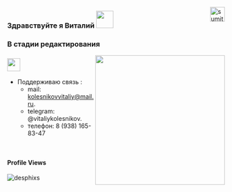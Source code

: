 [<img align="right" alt="sumit" width="34px" src="https://img.icons8.com/bubbles/50/000000/like.png"/>](https://kolesnikovvitaliy.github.io)



### Здравствуйте я Виталий  <img src="https://media.giphy.com/media/hvRJCLFzcasrR4ia7z/giphy.gif" width="40">
### В стадии редактирования 


<img align="right" src="https://media.giphy.com/media/dWesBcTLavkZuG35MI/giphy.gif" width="300"/>

### <img src="https://media.giphy.com/media/WUlplcMpOCEmTGBtBW/giphy.gif" width="30">

<!-- - Разрабатываю на языках:
    * Python
    * SQL, T-SQL -->

- Поддерживаю связь :
    * mail: kolesnikovvitaliy@mail.ru.
    * telegram: @vitaliykolesnikov.
    * телефон: 8 (938) 165-83-47


<br>
<h4>Profile Views</h4>
 <p align="left"> <img src="https://profile-counter.glitch.me/kolesnikovvitaliy/count.svg" alt="desphixs" /> </p>
 </br>

#

<!-- ### ПРОЕКТЫ:
* PYTHON:
  * [Docker контейнер для разработки приложений с помощью установленных асинхронных:](https://github.com/kolesnikovvitaliy/fastapi_training_app.git)
    - Базы данных - MSSQL
    - Sqlalchemy
    - Fastapi
  * [Телефонная книга](https://github.com/kolesnikovvitaliy/phone_book_python.git)
  * [Django E-COMMERCE project](https://github.com/kolesnikovvitaliy/ecomprj.git)
  * [Учебный сайт по ремонту компьютеров с применением технологий:](https://sc-grekovo.ru)
    - Django
    - Docker-Compose
    - PostgreSql
    - Ansible
    - GitHub-Action
    - Gunicorn
    - Nginx
    - Certbot
    - Smtp
    - VCD: debian11
  * [Учебный проект API магазина по продаже Пиццы с применением технологий:](https://github.com/kolesnikovvitaliy/pizza-delivery-fastapi)
    - FastApi
    - PostgreSql
    - SqlAlchemy
    - Alembic
    - Async
    - Docker-compose
    - OAuth2.0
  * [Автоматизированное тестирование на Python с применением Selenium](https://github.com/kolesnikovvitaliy/pet_project_autotests)
  * [Внедрение в свой проект виртуального окружения .venv собранного в Docker контейнере](https://github.com/kolesnikovvitaliy/.build_venv_in_docker)
  * [Проект мини игра на Python "Gelicopter"](https://github.com/kolesnikovvitaliy/pet_project_game_gelicopter)
* SQL
  * [Расширенные возможности SQL](https://github.com/kolesnikovvitaliy/SQL_practical_tasks)
#
###
### :hammer_and_wrench: Technology stack :


![Python](https://img.shields.io/badge/-Python-black?style=flat-square&logo=Python)
![Linux](https://img.shields.io/badge/Linux-black?style=flat-square&logo=linux)
![SQL](https://img.shields.io/badge/SQL-black?style=flat-square&logo=SQL)
![Async](https://img.shields.io/badge/Async-black?style=flat-square&logo=Async)
![Docker](https://img.shields.io/badge/-Docker-46a2f1?style=flat-square&logo=docker&logoColor=white)
![DockerCompose](https://img.shields.io/badge/-DockerCompose-46a2f1?style=flat-square&logo=DockerCompose&logoColor=white)
![Ansible](https://img.shields.io/badge/-Ansible-ffce5a?style=flat-square&logo=Ansible)
![Django](https://img.shields.io/badge/-Django-0aad48?style=flat-square&logo=Django)
![Django Rest Framework](https://img.shields.io/badge/DRF-red?style=flat-square&logo=Django)
![Fastapi](https://img.shields.io/badge/-Fastapi-0aad48?style=flat-square&logo=Fastapi)
![Celery](https://img.shields.io/badge/-Celery-%2300C7B7?style=flat-square&logo=Celery)
![RabbitMQ](https://img.shields.io/badge/-RabbitMQ-%2300C7B7?style=flat-square&logo=RabbitMQ)
![SQLAlchemy](https://img.shields.io/badge/-SQLAlchemy-%232c3e50?style=flat-square&logo=SQLAlchemy)
![Postgresql](https://img.shields.io/badge/-Postgresql-%232c3e50?style=flat-square&logo=Postgresql)
![MSSQL](https://img.shields.io/badge/-MSSQL-%232c3e50?style=flat-square&logo=MSSQL)
![Mongodb](https://img.shields.io/badge/-Mongodb-%232c3e50?style=flat-square&logo=Mongodb)
![Redis](https://img.shields.io/badge/-Redis-%232c3e50?style=flat-square&logo=Redis)
![Bootstrap](https://img.shields.io/badge/-Bootstrap-573D7C?style=flat-square&logo=Bootstrap&logoColor=whiter)
![PyQt6](https://img.shields.io/badge/-PyQt6-573D7C?style=flat-square&logo=PyQt6&logoColor=whiter)
![Git](https://img.shields.io/badge/-Git-black?style=flat-square&logo=git)
![GitHub](https://img.shields.io/badge/-GitHub-181717?style=flat-square&logo=github)
![Nginx](https://img.shields.io/badge/-Nginx-029339?style=flat-square&logo=Nginx)
![Apache](https://img.shields.io/badge/-Apache-029339?style=flat-square&logo=Apache)
![Debian](https://img.shields.io/badge/-Debian-029339?style=flat-square&logo=Debian)
![Ubuntu](https://img.shields.io/badge/-Ubuntu-029339?style=flat-square&logo=Ubuntu)
![AstraLinux](https://img.shields.io/badge/AstraLinux-029339?style=flat-square&logo=AstraLinux) -->

<!-- ## About my Github:

<p align="left"><img align="left" src="https://github-readme-stats.vercel.app/api?username=kolesnikovvitaliy&show_icons=true&locale=en" alt="kolesnikovvitaliy" /></p>
<p align="left" top="4"><img align="left" src='https://streak-stats.demolab.com/?user=kolesnikovvitaliy'></p>

[![Top Langs](https://github-readme-stats.vercel.app/api/top-langs/?username=kolesnikovvitaliy&hide=java,html,css&theme=radical)](https://github.com/anuraghazra/github-readme-stats)

#

![](https://github-profile-summary-cards.vercel.app/api/cards/profile-details?username=kolesnikovvitaliy&theme=nord_bright) <br>
![](https://github-profile-summary-cards.vercel.app/api/cards/repos-per-language?username=kolesnikovvitaliy&theme=nord_bright)
![](https://github-profile-summary-cards.vercel.app/api/cards/most-commit-language?username=kolesnikovvitaliy&theme=nord_bright) <br>
![](https://github-profile-summary-cards.vercel.app/api/cards/stats?username=kolesnikovvitaliy&theme=nord_bright)
![](https://github-profile-summary-cards.vercel.app/api/cards/productive-time?username=kolesnikovvitaliy&theme=nord_bright)




![Snake Status](./images/github-kolesnikovvitaliy-snake.svg) -->
